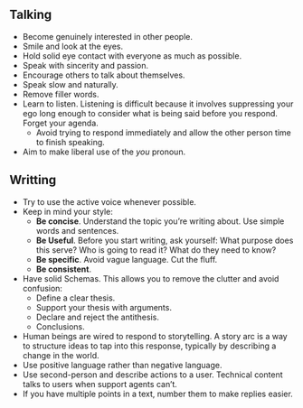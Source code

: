 ## Talking

- Become genuinely interested in other people.
- Smile and look at the eyes.
- Hold solid eye contact with everyone as much as possible.
- Speak with sincerity and passion.
- Encourage others to talk about themselves.
- Speak slow and naturally.
- Remove filler words.
- Learn to listen. Listening is difficult because it involves suppressing your ego long enough to consider what is being said before you respond. Forget your agenda.
  - Avoid trying to respond immediately and allow the other person time to finish speaking.
- Aim to make liberal use of the _you_ pronoun.

## Writting

- Try to use the active voice whenever possible.
- Keep in mind your style:
  - **Be concise**. Understand the topic you’re writing about. Use simple words and sentences.
  - **Be Useful**. Before you start writing, ask yourself: What purpose does this serve? Who is going to read it? What do they need to know?
  - **Be specific**. Avoid vague language. Cut the fluff.
  - **Be consistent**.
- Have solid Schemas. This allows you to remove the clutter and avoid confusion:
  - Define a clear thesis.
  - Support your thesis with arguments.
  - Declare and reject the antithesis.
  - Conclusions.
- Human beings are wired to respond to storytelling. A story arc is a way to structure ideas to tap into this response, typically by describing a change in the world.
- Use positive language rather than negative language.
- Use second-person and describe actions to a user. Technical content talks to users when support agents can’t.
- If you have multiple points in a text, number them to make replies easier.

